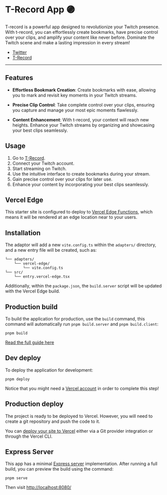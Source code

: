# T-Record App 🟣
T-record is a powerful app designed to revolutionize your Twitch presence. With t-record, you can effortlessly create bookmarks, have precise control over your clips, and amplify your content like never before. Dominate the Twitch scene and make a lasting impression in every stream!
- [Twitter](https://twitter.com/Kokecar11)
- [T-Record](https://t-record.vercel.app/)
---

## Features

* **Effortless Bookmark Creation**: Create bookmarks with ease, allowing you to mark and revisit key moments in your Twitch streams.

* **Precise Clip Control**: Take complete control over your clips, ensuring you capture and manage your most epic moments flawlessly.

* **Content Enhancement**: With t-record, your content will reach new heights. Enhance your Twitch streams by organizing and showcasing your best clips seamlessly.

## Usage
1. Go to [T-Record](https://t-record.vercel.app/).
2. Connect your Twitch account.
3. Start streaming on Twitch.
4. Use the intuitive interface to create bookmarks during your stream.
5. Gain precise control over your clips for later use.
6. Enhance your content by incorporating your best clips seamlessly.

## Vercel Edge

This starter site is configured to deploy to [Vercel Edge Functions](https://vercel.com/docs/concepts/functions/edge-functions), which means it will be rendered at an edge location near to your users.

## Installation

The adaptor will add a new `vite.config.ts` within the `adapters/` directory, and a new entry file will be created, such as:

```
└── adapters/
    └── vercel-edge/
        └── vite.config.ts
└── src/
    └── entry.vercel-edge.tsx
```

Additionally, within the `package.json`, the `build.server` script will be updated with the Vercel Edge build.

## Production build

To build the application for production, use the `build` command, this command will automatically run `pnpm build.server` and `pnpm build.client`:

```shell
pnpm build
```

[Read the full guide here](https://github.com/BuilderIO/qwik/blob/main/starters/adapters/vercel-edge/README.md)

## Dev deploy

To deploy the application for development:

```shell
pnpm deploy
```

Notice that you might need a [Vercel account](https://docs.Vercel.com/get-started/) in order to complete this step!

## Production deploy

The project is ready to be deployed to Vercel. However, you will need to create a git repository and push the code to it.

You can [deploy your site to Vercel](https://vercel.com/docs/concepts/deployments/overview) either via a Git provider integration or through the Vercel CLI.

## Express Server

This app has a minimal [Express server](https://expressjs.com/) implementation. After running a full build, you can preview the build using the command:

```
pnpm serve
```

Then visit [http://localhost:8080/](http://localhost:8080/)
